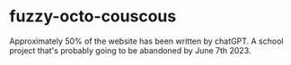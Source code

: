 # fuzzy-octo-couscous
Approximately 50% of the website has been written by chatGPT.
A school project that's probably going to be abandoned by June 7th 2023.